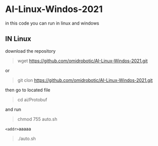 # AI-Linux-Windos-2021
in this code you can run in linux and windows 

## IN Linux

download the repository

> wget https://github.com/omidrobotic/AI-Linux-Windos-2021.git 

or

> git clon https://github.com/omidrobotic/AI-Linux-Windos-2021.git

then go to located file

> cd ai/Protobuf
  
  and run
  
> chmod 755 auto.sh
  
  `<addr>`aaaaa
  
> ./auto.sh
